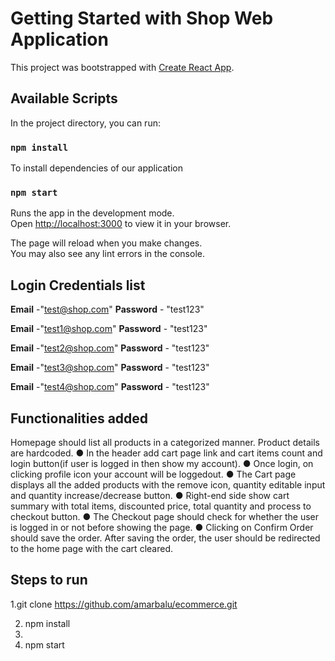 # Getting Started with Shop Web Application

This project was bootstrapped with [Create React App](https://github.com/facebook/create-react-app).

## Available Scripts

In the project directory, you can run:

### `npm install`
To install dependencies of our application

### `npm start`

Runs the app in the development mode.\
Open [http://localhost:3000](http://localhost:3000) to view it in your browser.

The page will reload when you make changes.\
You may also see any lint errors in the console.

## Login Credentials list

   **Email** -"test@shop.com"
   **Password** - "test123"

  **Email** -"test1@shop.com"
   **Password** - "test123"

  **Email** -"test2@shop.com"
   **Password** - "test123"

  **Email** -"test3@shop.com"
   **Password** - "test123"

  **Email** -"test4@shop.com"
   **Password** - "test123"
   
## Functionalities added
Homepage should list all products in a categorized manner. Product details
are hardcoded.
● In the header add cart page link and cart items count and login button(if
user is logged in then show my account).
● Once login, on clicking profile icon your account will be loggedout.
● The Cart page displays all the added products with the remove icon, quantity
editable input and quantity increase/decrease button.
● Right-end side show cart summary with total items, discounted price, total
quantity and process to checkout button.
● The Checkout page should check for whether the user is logged in or not
before showing the page.
● Clicking on Confirm Order should save the order. After saving the order, the
user should be redirected to the home page with the cart cleared.

## Steps to run
1.git clone https://github.com/amarbalu/ecommerce.git 

2. npm install
3. 
4. npm start

